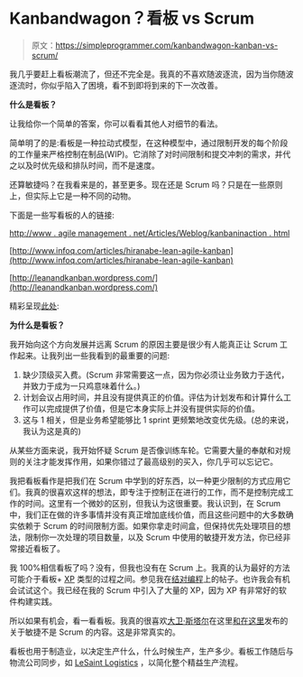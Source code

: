 # Kanbandwagon？看板 vs Scrum

> 原文：<https://simpleprogrammer.com/kanbandwagon-kanban-vs-scrum/>

我几乎要赶上看板潮流了，但还不完全是。我真的不喜欢随波逐流，因为当你随波逐流时，你似乎陷入了困境，看不到即将到来的下一次改善。

**什么是看板？**

让我给你一个简单的答案，你可以看看其他人对细节的看法。

简单明了的是:看板是一种拉动式模型，在这种模型中，通过限制开发的每个阶段的工作量来严格控制在制品(WIP)。它消除了对时间限制和提交冲刺的需求，并代之以及时优先级和排队时间，而不是速度。

还算敏捷吗？在我看来是的，甚至更多。现在还是 Scrum 吗？只是在一些原则上，但实际上它是一种不同的动物。

下面是一些写看板的人的链接:

[http://www . agile management . net/Articles/Weblog/kanbaninaction . html](https://simpleprogrammer.com/2009/12/11/pair-programming-why/)

[http://www.infoq.com/articles/hiranabe-lean-agile-kanban](http://www.infoq.com/articles/hiranabe-lean-agile-kanban)

[http://leanandkanban.wordpress.com/](http://leanandkanban.wordpress.com/)

精彩呈现[此处](http://leanandkanban.files.wordpress.com/2009/04/kanban-for-software-engineering-apr-242.pdf):

**为什么是看板？**

我开始向这个方向发展并远离 Scrum 的原因主要是很少有人能真正让 Scrum 工作起来。让我列出一些我看到的最重要的问题:

1.  缺少顶级买入费。(Scrum 非常需要这一点，因为你必须让业务致力于迭代，并致力于成为一只鸡意味着什么。)
2.  计划会议占用时间，并且没有提供真正的价值。评估为计划发布和计算什么工作可以完成提供了价值，但是它本身实际上并没有提供实际的价值。
3.  这与 1 相关，但是业务希望能够比 1 sprint 更频繁地改变优先级。(总的来说，我认为这是真的)

从某些方面来说，我开始怀疑 Scrum 是否像训练车轮。它需要大量的奉献和对规则的关注才能发挥作用，如果你错过了最高级别的买入，你几乎可以忘记它。

我把看板看作是把我们在 Scrum 中学到的好东西，以一种更少限制的方式应用它们。我真的很喜欢这样的想法，即专注于控制正在进行的工作，而不是控制完成工作的时间。这里有一个微妙的区别，但我认为这很重要。我认识到，在 Scrum 中，我们正在做的许多事情并没有真正增加底线价值，而且这些问题中的大多数确实依赖于 Scrum 的时间限制方面。如果你拿走时间盒，但保持优先处理项目的想法，限制你一次处理的项目数量，以及 Scrum 中使用的敏捷开发方法，你已经非常接近看板了。

我 100%相信看板了吗？没有，但我也没有在 Scrum 上。我真的认为最好的方法可能介于看板+ [XP](http://www.extremeprogramming.org/) 类型的过程之间。参见我在[结对编程](https://simpleprogrammer.com/2009/12/11/pair-programming-why/)上的帖子。也许我会有机会试试这个。我已经在我的 Scrum 中引入了大量的 XP，因为 XP 有非常好的软件构建实践。

所以如果有机会，看一看看板。我真的很喜欢[大卫·斯塔尔](http://elegantcode.com/about/david-starr/)在这里[和](http://elegantcode.com/2009/11/25/agile-is-not-scrum/)[在这里](http://elegantcode.com/2009/12/13/agile-is-not-scrum-part-2/)发布的关于敏捷不是 Scrum 的内容。这是非常真实的。

看板也用于制造业，以决定生产什么，什么时候生产，生产多少。看板工作随后与物流公司同步，如 [LeSaint Logistics](http://www.lesaint.com/) ，以简化整个精益生产流程。